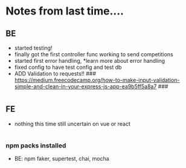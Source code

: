 # Notes from last time....


## BE

- started testing!
- finally got the first controller func working to send competitions
- started first error handling, *learn more about error handling
- fixed config to have test config and test db
- ADD Validation to requests!! ### https://medium.freecodecamp.org/how-to-make-input-validation-simple-and-clean-in-your-express-js-app-ea9b5ff5a8a7 ###

#

## FE

- nothing this time still uncertain on vue or react
#


### npm packs installed

- BE: npm faker, supertest, chai, mocha

